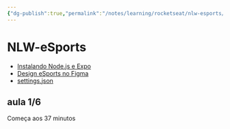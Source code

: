 ```yaml
---
{"dg-publish":true,"permalink":"/notes/learning/rocketseat/nlw-esports/nlw-e-sports/","dgHomeLink":true,"dgPassFrontmatter":false}
---
```


# NLW-eSports

- [Instalando Node.js e Expo](https://efficient-sloth-d85.notion.site/Aula-01-ea95e9f0a1fd408a8ba9578a3b3a1cca)
- [Design eSports no Figma](<https://www.figma.com/file/DYmPsaNHLDo1iiIhnnY0DI/NLW-eSports-(Community)>)
- [settings.json](https://gist.github.com/diego3g/b1b189063d21b96d6144ca896755be64)

## aula 1/6

Começa aos 37 minutos

